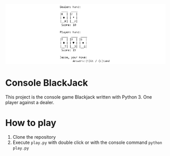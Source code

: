 ![](details\header.png)

# Console BlackJack 

This project is the console game Blackjack written with Python 3. One player against a dealer.



# How to play

1. Clone the repository
2. Execute `play.py` with double click or with the console command `python play.py`